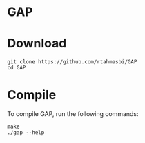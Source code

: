 # GAP


# Download
    git clone https://github.com/rtahmasbi/GAP
    cd GAP
    



# Compile
To compile GAP, run the following commands:

    make
    ./gap --help



